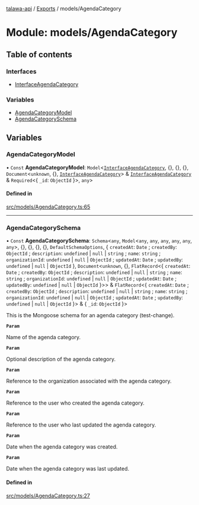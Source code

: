 [talawa-api](../README.md) / [Exports](../modules.md) / models/AgendaCategory

# Module: models/AgendaCategory

## Table of contents

### Interfaces

- [InterfaceAgendaCategory](../interfaces/models_AgendaCategory.InterfaceAgendaCategory.md)

### Variables

- [AgendaCategoryModel](models_AgendaCategory.md#agendacategorymodel)
- [AgendaCategorySchema](models_AgendaCategory.md#agendacategoryschema)

## Variables

### AgendaCategoryModel

• `Const` **AgendaCategoryModel**: `Model`\<[`InterfaceAgendaCategory`](../interfaces/models_AgendaCategory.InterfaceAgendaCategory.md), \{\}, \{\}, \{\}, `Document`\<`unknown`, \{\}, [`InterfaceAgendaCategory`](../interfaces/models_AgendaCategory.InterfaceAgendaCategory.md)\> & [`InterfaceAgendaCategory`](../interfaces/models_AgendaCategory.InterfaceAgendaCategory.md) & `Required`\<\{ `_id`: `ObjectId`  \}\>, `any`\>

#### Defined in

[src/models/AgendaCategory.ts:65](https://github.com/PalisadoesFoundation/talawa-api/blob/e919df4/src/models/AgendaCategory.ts#L65)

___

### AgendaCategorySchema

• `Const` **AgendaCategorySchema**: `Schema`\<`any`, `Model`\<`any`, `any`, `any`, `any`, `any`, `any`\>, \{\}, \{\}, \{\}, \{\}, `DefaultSchemaOptions`, \{ `createdAt`: `Date` ; `createdBy`: `ObjectId` ; `description`: `undefined` \| ``null`` \| `string` ; `name`: `string` ; `organizationId`: `undefined` \| ``null`` \| `ObjectId` ; `updatedAt`: `Date` ; `updatedBy`: `undefined` \| ``null`` \| `ObjectId`  \}, `Document`\<`unknown`, \{\}, `FlatRecord`\<\{ `createdAt`: `Date` ; `createdBy`: `ObjectId` ; `description`: `undefined` \| ``null`` \| `string` ; `name`: `string` ; `organizationId`: `undefined` \| ``null`` \| `ObjectId` ; `updatedAt`: `Date` ; `updatedBy`: `undefined` \| ``null`` \| `ObjectId`  \}\>\> & `FlatRecord`\<\{ `createdAt`: `Date` ; `createdBy`: `ObjectId` ; `description`: `undefined` \| ``null`` \| `string` ; `name`: `string` ; `organizationId`: `undefined` \| ``null`` \| `ObjectId` ; `updatedAt`: `Date` ; `updatedBy`: `undefined` \| ``null`` \| `ObjectId`  \}\> & \{ `_id`: `ObjectId`  \}\>

This is the Mongoose schema for an agenda category (test-change).

**`Param`**

Name of the agenda category.

**`Param`**

Optional description of the agenda category.

**`Param`**

Reference to the organization associated with the agenda category.

**`Param`**

Reference to the user who created the agenda category.

**`Param`**

Reference to the user who last updated the agenda category.

**`Param`**

Date when the agenda category was created.

**`Param`**

Date when the agenda category was last updated.

#### Defined in

[src/models/AgendaCategory.ts:27](https://github.com/PalisadoesFoundation/talawa-api/blob/e919df4/src/models/AgendaCategory.ts#L27)
